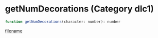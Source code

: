 # getNumDecorations (Category dlc1)

```js
function getNumDecorations(character: number): number
```

[filename](getNumDecorations_m.md ':include')